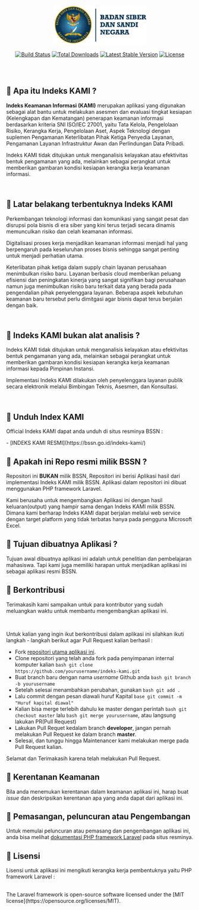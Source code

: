 <p align="center"><img src="bsn-logo.png" width="250"></p>

<p align="center">
<a href="https://travis-ci.org/laravel/framework"><img src="https://travis-ci.org/laravel/framework.svg" alt="Build Status"></a>
<a href="https://packagist.org/packages/laravel/framework"><img src="https://poser.pugx.org/laravel/framework/d/total.svg" alt="Total Downloads"></a>
<a href="https://packagist.org/packages/laravel/framework"><img src="https://poser.pugx.org/laravel/framework/v/stable.svg" alt="Latest Stable Version"></a>
<a href="https://packagist.org/packages/laravel/framework"><img src="https://poser.pugx.org/laravel/framework/license.svg" alt="License"></a>
</p>
<br>
<br>

## 🤨 Apa itu Indeks KAMI ?

<p align="left"><b>Indeks Keamanan Informasi (KAMI)</b> merupakan aplikasi yang digunakan sebagai alat bantu untuk melakukan asesmen dan evaluasi tingkat kesiapan (Kelengkapan dan Kematangan) penerapan keamanan informasi berdasarkan kriteria SNI ISO/IEC 27001, yaitu Tata Kelola, Pengelolaan Risiko, Kerangka Kerja, Pengelolaan Aset, Aspek Teknologi dengan suplemen Pengamanan Keterlibatan Pihak Ketiga Penyedia Layanan, Pengamanan Layanan Infrastruktur Awan dan Perlindungan Data Pribadi.</p>
<p align="left">Indeks KAMI tidak ditujukan untuk menganalisis kelayakan atau efektivitas bentuk pengamanan yang ada, melainkan sebagai perangkat untuk memberikan gambaran kondisi kesiapan kerangka kerja keamanan informasi.</p><br>

## 🌱 Latar belakang terbentuknya Indeks KAMI

<p align="left">Perkembangan teknologi informasi dan komunikasi yang sangat pesat dan disrupsi pola bisnis di era siber yang kini terus terjadi secara dinamis memunculkan risiko dan celah keamanan informasi.</p>
<p align="left">Digitalisasi proses kerja menjadikan keamanan informasi menjadi hal yang berpengaruh pada keseluruhan proses bisnis sehingga sangat penting untuk menjadi perhatian utama.</p>
<p align="left">Keterlibatan pihak ketiga dalam supply chain layanan perusahaan menimbulkan risiko baru. Layanan berbasis cloud memberikan peluang efisiensi dan peningkatan kinerja yang sangat signifikan bagi perusahaan namun juga menimbulkan risiko baru terkait data yang berada pada pengendalian pihak penyelenggara layanan. Beberapa aspek kebutuhan keamanan baru tersebut perlu dimitgasi agar bisnis dapat terus berjalan dengan baik.</p><br>

## 📛 Indeks KAMI bukan alat analisis ?

<p align="left">Indeks KAMI tidak ditujukan untuk menganalisis kelayakan atau efektivitas bentuk pengamanan yang ada, melainkan sebagai perangkat untuk memberikan gambaran kondisi kesiapan kerangka kerja keamanan informasi kepada Pimpinan Instansi.</p>
<p align="left">Implementasi Indeks KAMI dilakukan oleh penyelenggara layanan publik secara elektronik melalui Bimbingan Teknis, Asesmen, dan Konsultasi.</p><br>

## 🎏 Unduh Index KAMI

<p align="left">Official Indeks KAMI dapat anda unduh di situs resminya BSSN :</p>
- [INDEKS KAMI RESMI](https://bssn.go.id/indeks-kami/)

## 🎈 Apakah ini Repo resmi milik BSSN ?

<p align="left">Repositori ini <b>BUKAN</b> milik BSSN, Repositori ini berisi Aplikasi hasil dari implementasi Indeks KAMI milik BSSN. Aplikasi dalam repositori ini dibuat menggunakan PHP framework Laravel.</p>
<p align="left">Kami berusaha untuk mengembangkan Aplikasi ini dengan hasil keluaran(output) yang hampir sama dengan Indeks KAMI milik BSSN. Dimana kami berharap Indeks KAMI dapat berjalan melalui web service dengan target platform yang tidak terbatas hanya pada pengguna Microsoft Excel.</p>

## 🎨 Tujuan dibuatnya Aplikasi ?

<p align="left">Tujuan awal dibuatnya aplikasi ini adalah untuk penelitian dan pembelajaran mahasiswa. Tapi kami juga memiliki harapan untuk menjadikan aplikasi ini sebagai aplikasi resmi BSSN.</p>

## 🥇 Berkontribusi

<p align="left">Terimakasih kami sampaikan untuk para kontributor yang sudah meluangkan waktu untuk membantu mengembangkan aplikasi ini.</p><br>
<p align="left">Untuk kalian yang ingin ikut berkontribusi dalam aplikasi ini silahkan ikuti langkah - langkah berikut agar Pull Request kalian berhasil :</p>

- Fork [repositori utama aplikasi ini](https://github.com/ifirmawan/indeks-kami).
- Clone repositori yang telah anda fork pada penyimpanan internal komputer kalian ```bash git clone https://github.com/yourusername/indeks-kami.git```
- Buat branch baru dengan nama <i>username</i> Github anda ```bash git branch -b yourusername```
- Setelah selesai menambahkan perubahan, gunakan ```bash git add .```
- Lalu commit dengan pesan diawali huruf Kapital ```base git commit -m "Huruf kapital diawal"```
- Kalian bisa merge terlebih dahulu ke master dengan perintah ```bash git checkout master``` lalu ```bash git merge yourusername```, atau langsung lakukan PR(Pull Request)
- Lakukan Pull Requet kedalam branch <b>developer</b>, jangan pernah melakukan Pull Request ke dalam branch <b>master</b>.
- Selesai, dan tunggu hingga Maintenancer kami melakukan merge pada Pull Request kalian.

<p align="left">Selamat dan Terimakasih karena telah melakukan Pull Request.</p>

## 🧨 Kerentanan Keamanan

Bila anda menemukan kerentanan dalam keamanan aplikasi ini, harap buat <i>issue</i> dan deskripsikan kerentanan apa yang anda dapat dari aplikasi ini.

## 📡 Pemasangan, peluncuran atau Pengembangan

Untuk memulai peluncuran atau pemasang dan pengembangan aplikasi ini, anda bisa melihat [dokumentasi PHP framework Laravel](https://laravel.com/docs) pada situs resminya.

## 🎁 Lisensi

<p align="left">Lisensi untuk aplikasi ini mengikuti kerangka kerja pembentuknya yaitu PHP framework Laravel :</p><br>
The Laravel framework is open-source software licensed under the [MIT license](https://opensource.org/licenses/MIT).
